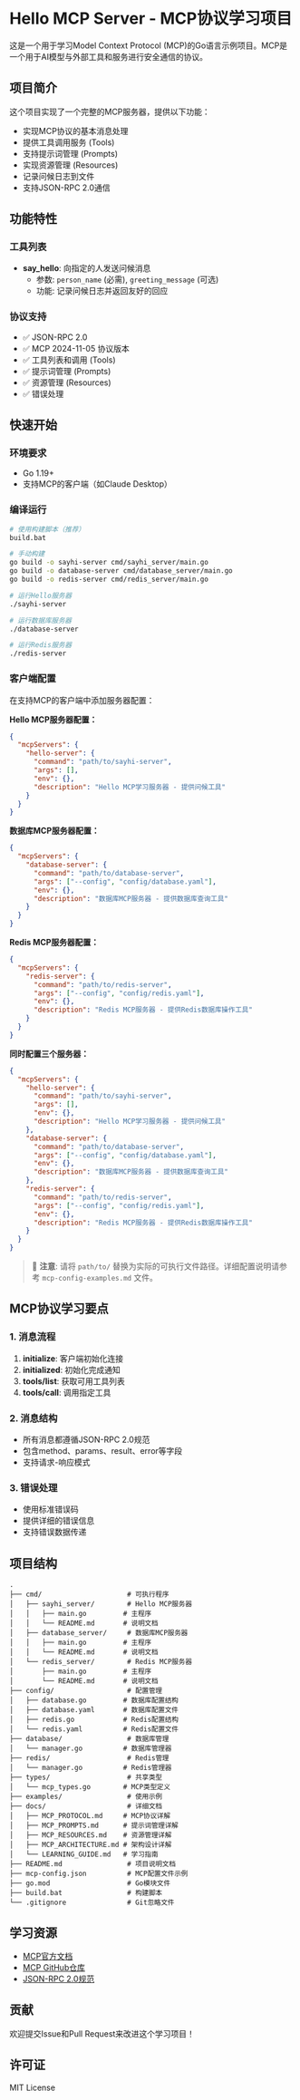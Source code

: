 # Hello MCP Server - MCP协议学习项目

这是一个用于学习Model Context Protocol (MCP)的Go语言示例项目。MCP是一个用于AI模型与外部工具和服务进行安全通信的协议。

## 项目简介

这个项目实现了一个完整的MCP服务器，提供以下功能：
- 实现MCP协议的基本消息处理
- 提供工具调用服务 (Tools)
- 支持提示词管理 (Prompts)
- 实现资源管理 (Resources)
- 记录问候日志到文件
- 支持JSON-RPC 2.0通信

## 功能特性

### 工具列表
- **say_hello**: 向指定的人发送问候消息
  - 参数: `person_name` (必需), `greeting_message` (可选)
  - 功能: 记录问候日志并返回友好的回应

### 协议支持
- ✅ JSON-RPC 2.0
- ✅ MCP 2024-11-05 协议版本
- ✅ 工具列表和调用 (Tools)
- ✅ 提示词管理 (Prompts)
- ✅ 资源管理 (Resources)
- ✅ 错误处理

## 快速开始

### 环境要求
- Go 1.19+
- 支持MCP的客户端（如Claude Desktop）

### 编译运行
```bash
# 使用构建脚本（推荐）
build.bat

# 手动构建
go build -o sayhi-server cmd/sayhi_server/main.go
go build -o database-server cmd/database_server/main.go
go build -o redis-server cmd/redis_server/main.go

# 运行Hello服务器
./sayhi-server

# 运行数据库服务器
./database-server

# 运行Redis服务器
./redis-server
```

### 客户端配置
在支持MCP的客户端中添加服务器配置：

**Hello MCP服务器配置：**
```json
{
  "mcpServers": {
    "hello-server": {
      "command": "path/to/sayhi-server",
      "args": [],
      "env": {},
      "description": "Hello MCP学习服务器 - 提供问候工具"
    }
  }
}
```

**数据库MCP服务器配置：**
```json
{
  "mcpServers": {
    "database-server": {
      "command": "path/to/database-server",
      "args": ["--config", "config/database.yaml"],
      "env": {},
      "description": "数据库MCP服务器 - 提供数据库查询工具"
    }
  }
}
```

**Redis MCP服务器配置：**
```json
{
  "mcpServers": {
    "redis-server": {
      "command": "path/to/redis-server",
      "args": ["--config", "config/redis.yaml"],
      "env": {},
      "description": "Redis MCP服务器 - 提供Redis数据库操作工具"
    }
  }
}
```

**同时配置三个服务器：**
```json
{
  "mcpServers": {
    "hello-server": {
      "command": "path/to/sayhi-server",
      "args": [],
      "env": {},
      "description": "Hello MCP学习服务器 - 提供问候工具"
    },
    "database-server": {
      "command": "path/to/database-server",
      "args": ["--config", "config/database.yaml"],
      "env": {},
      "description": "数据库MCP服务器 - 提供数据库查询工具"
    },
    "redis-server": {
      "command": "path/to/redis-server",
      "args": ["--config", "config/redis.yaml"],
      "env": {},
      "description": "Redis MCP服务器 - 提供Redis数据库操作工具"
    }
  }
}
```

> 📝 **注意**: 请将 `path/to/` 替换为实际的可执行文件路径。详细配置说明请参考 `mcp-config-examples.md` 文件。

## MCP协议学习要点

### 1. 消息流程
1. **initialize**: 客户端初始化连接
2. **initialized**: 初始化完成通知
3. **tools/list**: 获取可用工具列表
4. **tools/call**: 调用指定工具

### 2. 消息结构
- 所有消息都遵循JSON-RPC 2.0规范
- 包含method、params、result、error等字段
- 支持请求-响应模式

### 3. 错误处理
- 使用标准错误码
- 提供详细的错误信息
- 支持错误数据传递

## 项目结构

```
.
├── cmd/                     # 可执行程序
│   ├── sayhi_server/        # Hello MCP服务器
│   │   ├── main.go         # 主程序
│   │   └── README.md       # 说明文档
│   ├── database_server/     # 数据库MCP服务器
│   │   ├── main.go         # 主程序
│   │   └── README.md       # 说明文档
│   └── redis_server/        # Redis MCP服务器
│       ├── main.go         # 主程序
│       └── README.md       # 说明文档
├── config/                  # 配置管理
│   ├── database.go         # 数据库配置结构
│   ├── database.yaml       # 数据库配置文件
│   ├── redis.go            # Redis配置结构
│   └── redis.yaml          # Redis配置文件
├── database/                # 数据库管理
│   └── manager.go          # 数据库管理器
├── redis/                   # Redis管理
│   └── manager.go          # Redis管理器
├── types/                   # 共享类型
│   └── mcp_types.go        # MCP类型定义
├── examples/                # 使用示例
├── docs/                    # 详细文档
│   ├── MCP_PROTOCOL.md     # MCP协议详解
│   ├── MCP_PROMPTS.md      # 提示词管理详解
│   ├── MCP_RESOURCES.md    # 资源管理详解
│   ├── MCP_ARCHITECTURE.md # 架构设计详解
│   └── LEARNING_GUIDE.md   # 学习指南
├── README.md                # 项目说明文档
├── mcp-config.json          # MCP配置文件示例
├── go.mod                   # Go模块文件
├── build.bat                # 构建脚本
└── .gitignore               # Git忽略文件
```

## 学习资源

- [MCP官方文档](https://modelcontextprotocol.io/)
- [MCP GitHub仓库](https://github.com/modelcontextprotocol)
- [JSON-RPC 2.0规范](https://www.jsonrpc.org/specification)

## 贡献

欢迎提交Issue和Pull Request来改进这个学习项目！

## 许可证

MIT License 